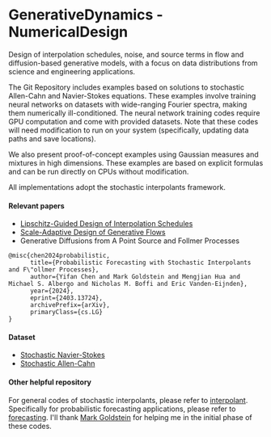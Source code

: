 # GenerativeDynamics - NumericalDesign
Design of interpolation schedules, noise, and source terms in flow and diffusion-based generative models, with a focus on data distributions from science and engineering applications.

The Git Repository includes examples based on solutions to stochastic Allen-Cahn and Navier-Stokes equations. These examples involve training neural networks on datasets with wide-ranging Fourier spectra, making them numerically ill-conditioned. The neural network training codes require GPU computation and come with provided datasets. Note that these codes will need modification to run on your system (specifically, updating data paths and save locations).

We also present proof-of-concept examples using Gaussian measures and mixtures in high dimensions. These examples are based on explicit formulas and can be run directly on CPUs without modification.

All implementations adopt the stochastic interpolants framework.

#### Relevant papers
- [Lipschitz-Guided Design of Interpolation Schedules]()
- [Scale-Adaptive Design of Generative Flows]()
- Generative Diffusions from A Point Source and Follmer Processes
```
@misc{chen2024probabilistic,
      title={Probabilistic Forecasting with Stochastic Interpolants and F\"ollmer Processes}, 
      author={Yifan Chen and Mark Goldstein and Mengjian Hua and Michael S. Albergo and Nicholas M. Boffi and Eric Vanden-Eijnden},
      year={2024},
      eprint={2403.13724},
      archivePrefix={arXiv},
      primaryClass={cs.LG}
}
```

#### Dataset
- [Stochastic Navier-Stokes](https://zenodo.org/records/10939479)
- [Stochastic Allen-Cahn](https://zenodo.org/uploads/15708250)

#### Other helpful repository
For general codes of stochastic interpolants, please refer to [interpolant](https://github.com/interpolants). Specifically for probabilistic forecasting applications, please refer to [forecasting](https://github.com/interpolants/forecasting). I'll thank [Mark Goldstein](https://marikgoldstein.github.io/) for helping me in the initial phase of these codes.
